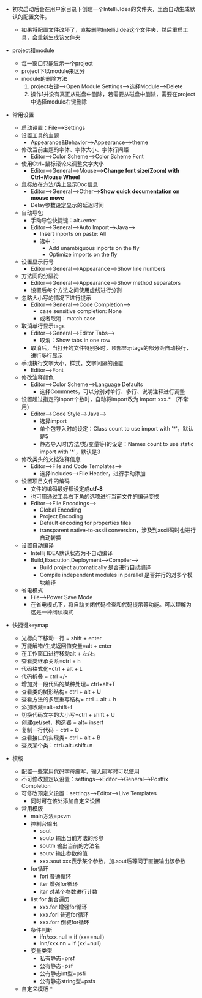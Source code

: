 * 初次启动后会在用户家目录下创建一个IntelliJIdea的文件夹，里面自动生成默认的配置文件。
    * 如果将配置文件改坏了，直接删除IntelliJIdea这个文件夹，然后重启工具，会重新生成该文件夹
* project和module
    * 每一窗口只能显示一个project
    * project下以module来区分
    * module的删除方法
        1. project右键-->Open Module Settings-->选择Module-->Delete
        2. 操作1并没有真正从磁盘中删除，若需要从磁盘中删除，需要在project中选择module右键删除
* 常用设置
    * 启动设置：File-->Settings
    * 设置工具的主题
        * Appearance&Behavior-->Appearance-->theme
    * 修改当前主题的字体、字体大小、字体行间距
        * Editor-->Color Scheme-->Color Scheme Font
    * 使用Ctrl+鼠标滚轮来调整文字大小
        * Editor-->General-->Mouse-->**Change font size(Zoom) with Ctrl+Mouse Wheel**
    * 鼠标放在方法/类上显示Doc信息
        * Editor-->General-->Other-->**Show quick documentation on mouse move**
        * Delay参数设定显示的延迟时间
    * 自动导包
        * 手动导包快捷键：alt+enter
        * Editor-->General-->Auto Import-->Java-->
            * Insert inports on paste: All
            * 选中：
                * Add unambiguous inports on the fly
                * Optimize imports on the fly
    * 设置显示行号
        * Editor-->General-->Appearance-->Show line numbers
    * 方法间的分隔符
        * Editor-->General-->Appearance-->Show method separators
        * 设置后每个方法之间使用虚线进行分割
    * 忽略大小写的情况下进行提示
        * Editor-->General-->Code Completion-->
            * case sensitive completion: None
            * 或者取消：match case
    * 取消单行显示tags
        * Editor-->General-->Editor Tabs-->
            * 取消：Show tabs in one row
        * 取消后，当打开的文件特别多时，顶部显示tags的部分会自动换行，进行多行显示
    * 手动执行文字大小，样式，文字间隔的设置
        * Editor-->Font
    * 修改注释颜色
        * Editor-->Color Scheme-->Language Defaults
            * 选择Commnets，可以分别对单行、多行、说明注释进行调整
    * 设置超过指定的inport个数时，自动将import改为 import xxx.* （不常用）
        * Editor-->Code Style-->Java-->
            * 选择import
            * 单个包导入时的设定：Class count to use import with '*'，默认是5
            * 静态导入时(方法/类/变量等)的设定：Names count to use static import with '*'，默认是3
    * 修改类头的文档注释信息
        * Editor-->File and Code Templates-->
            * 选择Includes-->File Header，进行手动添加
    * 设置项目文件的编码
        * 文件的编码最好都设定成**utf-8**
        * 也可用通过工具右下角的选项进行当前文件的编码变换
        * Editor-->File Encodings-->
            * Global Encoding
            * Project Encoding 
            * Default encoding for properties files
            * transparent native-to-assii conversion，涉及到ascii码时也进行自动转换
    * 设置自动编译 
        * Intellij IDEA默认状态为不自动编译
        * Build,Execution,Deployment-->Compiler-->
            * Build project automatically 是否进行自动编译
            * Compile independent modules in parallel 是否并行的对多个模块编译
    * 省电模式
        * File-->Power Save Mode
        * 在省电模式下，将自动关闭代码检查和代码提示等功能。可以理解为这是一种阅读模式

* 快捷键keymap
    * 光标向下移动一行 = shift + enter
    * 万能解错/生成返回值变量=alt + enter
    * 在工作窗口进行移动alt + 左/右
    * 查看类继承关系=ctrl + h
    * 代码格式化=ctrl + alt + L
    * 代码折叠 = ctrl +/-
    * 增加对一段代码的某种处理= ctrl+alt+T
    * 查看类的树形结构= ctrl + alt + U
    * 查看方法的多层重写结构= ctrl + alt + h
    * 添加收藏=alt+shift+f
    * 切换代码文字的大小写=ctrl + shift + U
    * 创建get/set，构造器 = alt+ insert
    * 复制一行代码 = ctrl + D
    * 查看接口的实现类= ctrl + alt + B
    * 查找某个类：ctrl+alt+shift+n
* 模版
    * 配置一些常用代码字母缩写，输入简写时可以使用
    * 不可修改预定以设置：settings-->Editor-->General-->Postfix Completion
    * 可修改预定义设置：settings-->Editor-->Live Templates
        * 同时可在该处添加自定义设置
    * 常用模版
        * main方法=psvm
        * 控制台输出
            * sout
            * soutp 输出当前方法的形参 
            * soutm 输出当前的方法名
            * soutv 输出参数的值
            * xxx.sout xxx表示某个参数，加.sout后等同于直接输出该参数
        * for循环
            * fori 普通循环
            * iter 增强for循环 
            * itar 对某个参数进行计数
        * list for 集合遍历
            * xxx.for 增强for循环
            * xxx.fori 普通for循环
            * xxx.forr 倒叙for循环
        * 条件判断
            * ifn/xxx.null = if (xx==null)
            * inn/xxx.nn = if (xx!=null)
        * 变量类型
            * 私有静态=prsf
            * 公有静态=psf
            * 公有静态int型=psfi
            * 公有静态string型=psfs
    * 自定义模版
        * 